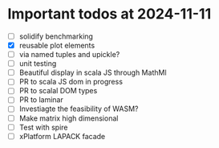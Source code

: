# Important todos at 2024-11-11

- [ ] solidify benchmarking
 - [x] reusable plot elements
  - [ ] via named tuples and upickle?
  - [ ] unit testing
- [ ] Beautiful display in scala JS through MathMl
 - [ ] PR to scala JS dom in progress
 - [ ] PR to scalal DOM types
 - [ ] PR to laminar
- [ ] Investiagte the feasibility of WASM?
- [ ] Make matrix high dimensional
 - [ ] Test with spire
- [ ] xPlatform LAPACK facade
